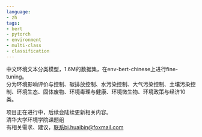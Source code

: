 ```yaml
---
language: 
- zh
tags:
- bert
- pytorch
- environment
- multi-class 
- classification
---
```

中文环境文本分类模型，1.6M的数据集，在env-bert-chinese上进行fine-tuning。  
分为环境影响评价与控制、碳排放控制、水污染控制、大气污染控制、土壤污染控制、环境生态、固体废物、环境毒理与健康、环境微生物、环境政策与经济10类。

项目正在进行中，后续会陆续更新相关内容。  
清华大学环境学院课题组  
有相关需求、建议，联系bi.huaibin@foxmail.com